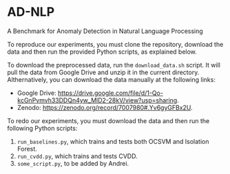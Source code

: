 # AD-NLP
 A Benchmark for Anomaly Detection in Natural Language Processing
 
To reproduce our experiments, you must clone the repository, download the data and then run the provided Python scripts, as explained below.
 
To download the preprocessed data, run the `download_data.sh` script. It will pull the data from Google Drive and unzip it in the current directory. Althernatively, you can download the data manually at the following links: 

* Google Drive: https://drive.google.com/file/d/1-Qo-kcGnPvmvh33DDQn4yw_MlD2-28kV/view?usp=sharing.
* Zenodo: https://zenodo.org/record/7007980#.Yv6gyGFBx2U.

To redo our experiments, you must download the data and then run the following Python scripts:

1. `run_baselines.py`, which trains and tests both OCSVM and Isolation Forest.
2. `run_cvdd.py`, which trains and tests CVDD.
3. `some_script.py`, to be added by Andrei.
